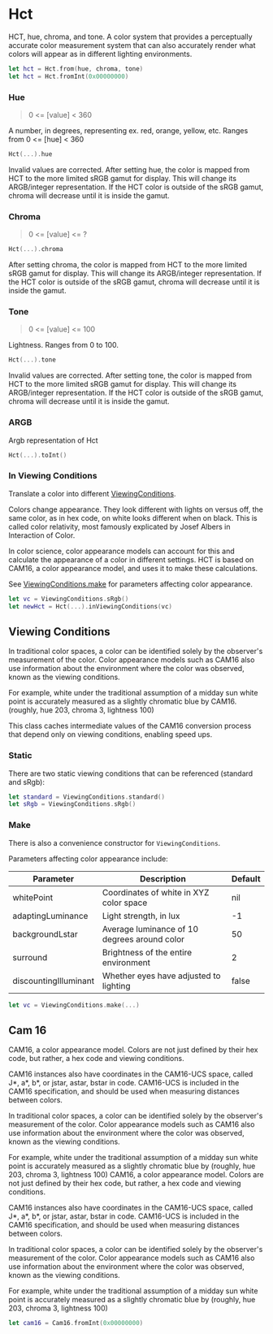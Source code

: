 # Hct

HCT, hue, chroma, and tone. A color system that provides a perceptually accurate color measurement system that can also accurately render what colors will appear as in different lighting environments.

```swift
let hct = Hct.from(hue, chroma, tone)
let hct = Hct.fromInt(0x00000000)
```

### Hue

> 0 <= [value] < 360

A number, in degrees, representing ex. red, orange, yellow, etc. Ranges from 0 <= [hue] < 360

```swift
Hct(...).hue
```

Invalid values are corrected. After setting hue, the color is mapped from HCT to the more limited sRGB gamut for display. This will change its ARGB/integer representation. If the HCT color is outside of the sRGB gamut, chroma will decrease until it is inside the gamut.

### Chroma

> 0 <= [value] <= ?

```swift
Hct(...).chroma
```

After setting chroma, the color is mapped from HCT to the more limited sRGB gamut for display. This will change its ARGB/integer representation. If the HCT color is outside of the sRGB gamut, chroma will decrease until it is inside the gamut.

### Tone

> 0 <= [value] <= 100

Lightness. Ranges from 0 to 100.

```swift
Hct(...).tone
```

Invalid values are corrected. After setting tone, the color is mapped from HCT to the more limited sRGB gamut for display. This will change its ARGB/integer representation. If the HCT color is outside of the sRGB gamut, chroma will decrease until it is inside the gamut.

### ARGB

Argb representation of Hct

```swift
Hct(...).toInt()
```

### In Viewing Conditions

Translate a color into different [ViewingConditions](#viewing-conditions).

Colors change appearance. They look different with lights on versus off, the same color, as in hex code, on white looks different when on black. This is called color relativity, most famously explicated by Josef Albers in Interaction of Color.

In color science, color appearance models can account for this and calculate the appearance of a color in different settings. HCT is based on CAM16, a color appearance model, and uses it to make these calculations.

See [ViewingConditions.make](#make) for parameters affecting color appearance.

```swift
let vc = ViewingConditions.sRgb()
let newHct = Hct(...).inViewingConditions(vc)
```

## Viewing Conditions

In traditional color spaces, a color can be identified solely by the observer's measurement of the color. Color appearance models such as CAM16 also use information about the environment where the color was observed, known as the viewing conditions.

For example, white under the traditional assumption of a midday sun white point is accurately measured as a slightly chromatic blue by CAM16. (roughly, hue 203, chroma 3, lightness 100)

This class caches intermediate values of the CAM16 conversion process that depend only on viewing conditions, enabling speed ups.

### Static

There are two static viewing conditions that can be referenced (standard and sRgb):

```swift
let standard = ViewingConditions.standard()
let sRgb = ViewingConditions.sRgb()
```

### Make

There is also a convenience constructor for `ViewingConditions`.

Parameters affecting color appearance include:

| Parameter | Description | Default |
| ---- | ---- | --- |
| whitePoint | Coordinates of white in XYZ color space | nil |
| adaptingLuminance | Light strength, in lux | -1 |
| backgroundLstar | Average luminance of 10 degrees around color | 50 |
| surround | Brightness of the entire environment | 2 |
| discountingIlluminant | Whether eyes have adjusted to lighting | false |

```swift
let vc = ViewingConditions.make(...)
```

## Cam 16

CAM16, a color appearance model. Colors are not just defined by their hex code, but rather, a hex code and viewing conditions.

CAM16 instances also have coordinates in the CAM16-UCS space, called J*, a*, b*, or jstar, astar, bstar in code. CAM16-UCS is included in the CAM16 specification, and should be used when measuring distances between colors.

In traditional color spaces, a color can be identified solely by the observer's measurement of the color. Color appearance models such as CAM16 also use information about the environment where the color was observed, known as the viewing conditions.

For example, white under the traditional assumption of a midday sun white point is accurately measured as a slightly chromatic blue by (roughly, hue 203, chroma 3, lightness 100) CAM16, a color appearance model. Colors are not just defined by their hex code, but rather, a hex code and viewing conditions.

CAM16 instances also have coordinates in the CAM16-UCS space, called J*, a*, b*, or jstar, astar, bstar in code. CAM16-UCS is included in the CAM16 specification, and should be used when measuring distances between colors.

In traditional color spaces, a color can be identified solely by the observer's measurement of the color. Color appearance models such as CAM16 also use information about the environment where the color was observed, known as the viewing conditions.

For example, white under the traditional assumption of a midday sun white point is accurately measured as a slightly chromatic blue by (roughly, hue 203, chroma 3, lightness 100)

```swift
let cam16 = Cam16.fromInt(0x00000000)
```
